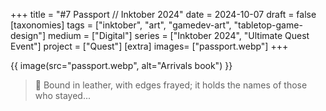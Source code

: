 +++
title = "#7 Passport // Inktober 2024"
date = 2024-10-07
draft =  false
[taxonomies]
tags = ["inktober", "art", "gamedev-art", "tabletop-game-design"]
medium = ["Digital"]
series = ["Inktober 2024", "Ultimate Quest Event"]
project = ["Quest"]
[extra]
images= ["passport.webp"]
+++

{{ image(src="passport.webp", alt="Arrivals book") }}

> 📖 Bound in leather, with edges frayed; it holds the names of those who stayed...
